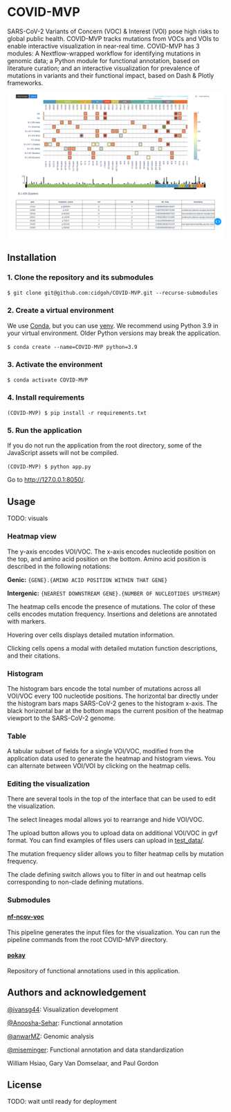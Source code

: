 # COVID-MVP

SARS-CoV-2 Variants of Concern (VOC) & Interest (VOI) pose high risks to global
public health. COVID-MVP tracks mutations from VOCs and VOIs to enable
interactive visualization in near-real time. COVID-MVP has 3 modules: A
Nextflow-wrapped workflow for identifying mutations in genomic data; a Python
module for functional annotation, based on literature curation; and an
interactive visualization for prevalence of mutations in variants and their
functional impact, based on Dash & Plotly frameworks.

![app_interface]

[app_interface]: screenshots/app_interface.png

## Installation

### 1. Clone the repository and its submodules

`$ git clone git@github.com:cidgoh/COVID-MVP.git --recurse-submodules`

### 2. Create a virtual environment

We use [Conda][conda], but you can use [venv][venv]. We
recommend using Python 3.9 in your virtual environment. Older Python versions
may break the application.

[conda]: https://docs.conda.io/en/latest/
[venv]: https://docs.python.org/3/library/venv.html

`$ conda create --name=COVID-MVP python=3.9`

### 3. Activate the environment

`$ conda activate COVID-MVP`

### 4. Install requirements

`(COVID-MVP) $ pip install -r requirements.txt`

### 5. Run the application

If you do not run the application from the root directory,
some of the JavaScript assets will not be compiled.

`(COVID-MVP) $ python app.py`

Go to http://127.0.0.1:8050/.

## Usage

TODO: visuals

### Heatmap view

The y-axis encodes VOI/VOC. The x-axis encodes nucleotide position on the top,
and amino acid position on the bottom. Amino acid position is described in the
following notations:

**Genic:** `{GENE}.{AMINO ACID POSITION WITHIN THAT GENE}`

**Intergenic:** `{NEAREST DOWNSTREAM GENE}.{NUMBER OF NUCLEOTIDES UPSTREAM}`

The heatmap cells encode the presence of mutations. The color of these cells
encodes mutation frequency. Insertions and deletions are annotated with markers.

Hovering over cells displays detailed mutation information.

Clicking cells opens a modal with detailed mutation function descriptions, and
their citations.

### Histogram

The histogram bars encode the total number of mutations across all VOI/VOC every
100 nucleotide positions. The horizontal bar directly under the histogram bars
maps SARS-CoV-2 genes to the histogram x-axis. The black horizontal bar at the
bottom maps the current position of the heatmap viewport to the SARS-CoV-2
genome.

### Table

A tabular subset of fields for a single VOI/VOC, modified from the application
data used to generate the heatmap and histogram views. You can alternate between
VOI/VOI by clicking on the heatmap cells.

### Editing the visualization

There are several tools in the top of the interface that can be used to edit the
visualization.

The select lineages modal allows yoi to rearrange and hide VOI/VOC.

The upload button allows you to upload data on additional VOI/VOC in gvf format.
You can find examples of files users can upload in [test_data/][3].

[3]: test_data/

The mutation frequency slider allows you to filter heatmap cells by mutation
frequency.

The clade defining switch allows you to filter in and out heatmap cells
corresponding to non-clade defining mutations.

### Submodules

#### [nf-ncov-voc][nf-ncov-voc]

This pipeline generates the input files for the visualization. You can run the
pipeline commands from the root COVID-MVP directory.

#### [pokay][pokay]

Repository of functional annotations used in this application.

[nf-ncov-voc]: https://github.com/cidgoh/nf-ncov-voc/
[pokay]: https://github.com/nodrogluap/pokay/

## Authors and acknowledgement

[@ivansg44][ivan]: Visualization development

[@Anoosha-Sehar][anoosha]: Functional annotation

[@anwarMZ][zohaib]: Genomic analysis

[@miseminger][madeline]: Functional annotation and data standardization

[ivan]: https://github.com/ivansg44
[anoosha]: https://github.com/Anoosha-Sehar
[zohaib]: https://github.com/anwarMZ
[madeline]: https://github.com/miseminger

William Hsiao, Gary Van Domselaar, and Paul Gordon

## License

TODO: wait until ready for deployment
